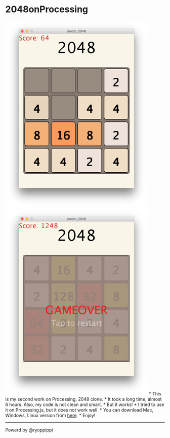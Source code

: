 # 2048onProcessing

<img src="./Screenshot/app1.png" width="450">
<img src="./Screenshot/app2.png" width="450">
* This is my second work on Processing, 2048 clone.
* It took a long time, almost 6 hours. Also, my code is not clean and smart.
* But it works!
* I tried to use it on Processing.js, but it does not work well.
* You can download Mac, Windows, Linux version from <a href="https://drive.google.com/open?id=0B-t3HBYq7YB4WWthUTJGZFVnODQ">here</a>. 
* Enjoy!

---
Powerd by @ryoppippi
